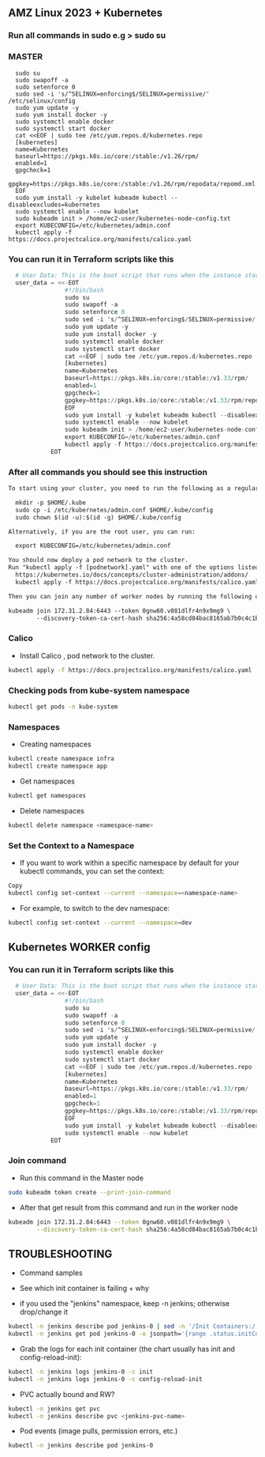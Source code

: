 


## AMZ Linux 2023 + Kubernetes

### Run all commands in sudo e.g > sudo su

### MASTER

```shell
  sudo su
  sudo swapoff -a
  sudo setenforce 0
  sudo sed -i 's/^SELINUX=enforcing$/SELINUX=permissive/' /etc/selinux/config
  sudo yum update -y
  sudo yum install docker -y
  sudo systemctl enable docker
  sudo systemctl start docker
  cat <<EOF | sudo tee /etc/yum.repos.d/kubernetes.repo
  [kubernetes]
  name=Kubernetes
  baseurl=https://pkgs.k8s.io/core:/stable:/v1.26/rpm/
  enabled=1
  gpgcheck=1
  gpgkey=https://pkgs.k8s.io/core:/stable:/v1.26/rpm/repodata/repomd.xml.key
  EOF
  sudo yum install -y kubelet kubeadm kubectl --disableexcludes=kubernetes
  sudo systemctl enable --now kubelet
  sudo kubeadm init > /home/ec2-user/kubernetes-node-config.txt
  export KUBECONFIG=/etc/kubernetes/admin.conf
  kubectl apply -f https://docs.projectcalico.org/manifests/calico.yaml
```


### You can run it in Terraform scripts like this

```tf
  # User Data: This is the boot script that runs when the instance starts
  user_data = <<-EOT
                #!/bin/bash
                sudo su
                sudo swapoff -a
                sudo setenforce 0
                sudo sed -i 's/^SELINUX=enforcing$/SELINUX=permissive/' /etc/selinux/config
                sudo yum update -y
                sudo yum install docker -y
                sudo systemctl enable docker
                sudo systemctl start docker
                cat <<EOF | sudo tee /etc/yum.repos.d/kubernetes.repo
                [kubernetes]
                name=Kubernetes
                baseurl=https://pkgs.k8s.io/core:/stable:/v1.33/rpm/
                enabled=1
                gpgcheck=1
                gpgkey=https://pkgs.k8s.io/core:/stable:/v1.33/rpm/repodata/repomd.xml.key
                EOF
                sudo yum install -y kubelet kubeadm kubectl --disableexcludes=kubernetes
                sudo systemctl enable --now kubelet
                sudo kubeadm init > /home/ec2-user/kubernetes-node-config.txt
                export KUBECONFIG=/etc/kubernetes/admin.conf
                kubectl apply -f https://docs.projectcalico.org/manifests/calico.yaml
            EOT
```


### After all commands you should see this instruction

```txt
To start using your cluster, you need to run the following as a regular user:

  mkdir -p $HOME/.kube
  sudo cp -i /etc/kubernetes/admin.conf $HOME/.kube/config
  sudo chown $(id -u):$(id -g) $HOME/.kube/config

Alternatively, if you are the root user, you can run:

  export KUBECONFIG=/etc/kubernetes/admin.conf

You should now deploy a pod network to the cluster.
Run "kubectl apply -f [podnetwork].yaml" with one of the options listed at:
  https://kubernetes.io/docs/concepts/cluster-administration/addons/
  kubectl apply -f https://docs.projectcalico.org/manifests/calico.yaml

Then you can join any number of worker nodes by running the following on each as root:

kubeadm join 172.31.2.84:6443 --token 0gnw60.v081dlfr4n9x9mg9 \
        --discovery-token-ca-cert-hash sha256:4a58cd84bac8165ab7b0c4c1b6a29cd062322d5bad9ad3060845bfa89f6cba37
```



### Calico 

- Install Calico , pod network to the cluster. 

```bash
kubectl apply -f https://docs.projectcalico.org/manifests/calico.yaml
```

### Checking pods from kube-system namespace

```bash
kubectl get pods -n kube-system
```


### Namespaces

- Creating namespaces
```bash
kubectl create namespace infra
kubectl create namespace app
```

- Get namespaces
```bash
kubectl get namespaces
```

- Delete namespaces
```bash
kubectl delete namespace <namespace-name>
```

### Set the Context to a Namespace

- If you want to work within a specific namespace by default for your kubectl commands, you can set the context:

```bash
Copy
kubectl config set-context --current --namespace=<namespace-name>
```

- For example, to switch to the dev namespace:
```bash
kubectl config set-context --current --namespace=dev
```


## Kubernetes WORKER config

### You can run it in Terraform scripts like this

```tf
  # User Data: This is the boot script that runs when the instance starts
  user_data = <<-EOT
                #!/bin/bash
                sudo su
                sudo swapoff -a
                sudo setenforce 0
                sudo sed -i 's/^SELINUX=enforcing$/SELINUX=permissive/' /etc/selinux/config
                sudo yum update -y
                sudo yum install docker -y
                sudo systemctl enable docker
                sudo systemctl start docker
                cat <<EOF | sudo tee /etc/yum.repos.d/kubernetes.repo
                [kubernetes]
                name=Kubernetes
                baseurl=https://pkgs.k8s.io/core:/stable:/v1.33/rpm/
                enabled=1
                gpgcheck=1
                gpgkey=https://pkgs.k8s.io/core:/stable:/v1.33/rpm/repodata/repomd.xml.key
                EOF
                sudo yum install -y kubelet kubeadm kubectl --disableexcludes=kubernetes
                sudo systemctl enable --now kubelet
            EOT
```

### Join command

- Run this command in the Master node
```bash
sudo kubeadm token create --print-join-command
```
- After that get result from this command and run in the worker node
```bash
kubeadm join 172.31.2.84:6443 --token 0gnw60.v081dlfr4n9x9mg9 \
        --discovery-token-ca-cert-hash sha256:4a58cd84bac8165ab7b0c4c1b6a29cd062322d5bad9ad3060845bfa89f6cba37
```



## TROUBLESHOOTING 

- Command samples
- See which init container is failing + why

- if you used the "jenkins" namespace, keep -n jenkins; otherwise drop/change it
```bash
kubectl -n jenkins describe pod jenkins-0 | sed -n '/Init Containers:/,/Containers:/p'   # names, exit codes, reasons
kubectl -n jenkins get pod jenkins-0 -o jsonpath='{range .status.initContainerStatuses[*]}{.name}{"  =>  "}{.state.terminated.reason}{" (exit "}{.state.terminated.exitCode}{")\n"}{end}'
```

- Grab the logs for each init container (the chart usually has init and config-reload-init):
```bash
kubectl -n jenkins logs jenkins-0 -c init
kubectl -n jenkins logs jenkins-0 -c config-reload-init
```

- PVC actually bound and RW?
```bash
kubectl -n jenkins get pvc
kubectl -n jenkins describe pvc <jenkins-pvc-name>
```

- Pod events (image pulls, permission errors, etc.)
```bash
kubectl -n jenkins describe pod jenkins-0
```
